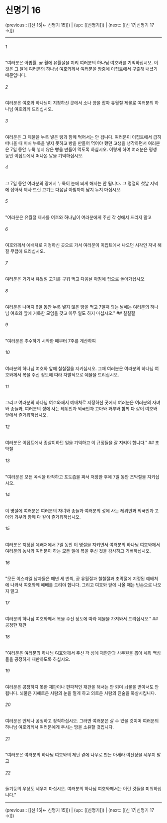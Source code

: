 # 신명기 16

(previous:: [[신 15|← 신명기 15]]) | (up:: [[신명기]]) | (next:: [[신 17|신명기 17 →]])

***




###### 1 

"여러분은 아빕월, 곧 월에 유월절을 지켜 여러분의 하나님 여호와를 기억하십시오. 이것은 그 달에 여러분의 하나님 여호와께서 여러분을 밤중에 이집트에서 구출해 내셨기 때문입니다. 



###### 2 

여러분은 여호와 하나님이 지정하신 곳에서 소나 양을 잡아 유월절 제물로 여러분의 하나님 여호와께 드리십시오. 



###### 3 

여러분은 그 제물을 누룩 넣은 빵과 함께 먹어서는 안 됩니다. 여러분이 이집트에서 급히 떠나올 때 미처 누룩을 넣지 못하고 빵을 만들어 먹어야 했던 고생을 생각하면서 여러분은 7일 동안 누룩 넣지 않은 빵을 만들어 먹도록 하십시오. 이렇게 하여 여러분은 평생 동안 이집트에서 떠나온 날을 기억하십시오. 



###### 4 

그 7일 동안 여러분의 땅에서 누룩이 눈에 띄게 해서는 안 됩니다. 그 명절의 첫날 저녁에 잡아서 제사 드린 고기는 다음날 아침까지 남겨 두지 마십시오. 



###### 5 

"여러분은 유월절 제사를 여호와 하나님이 여러분에게 주신 각 성에서 드리지 말고 



###### 6 

여호와께서 예배처로 지정하신 곳으로 가서 여러분이 이집트에서 나오던 시각인 저녁 해질 무렵에 드리십시오. 



###### 7 

여러분은 거기서 유월절 고기를 구워 먹고 다음날 아침에 집으로 돌아가십시오. 



###### 8 

여러분은 나머지 6일 동안 누룩 넣지 않은 빵을 먹고 7일째 되는 날에는 여러분의 하나님 여호와 앞에 거룩한 모임을 갖고 아무 일도 하지 마십시오." ## 칠칠절 



###### 9 

"여러분은 추수하기 시작한 때부터 7주를 계산하여 



###### 10 

여러분의 하나님 여호와 앞에 칠칠절을 지키십시오. 그때 여러분은 여러분의 하나님 여호와께서 복을 주신 정도에 따라 자발적으로 예물을 드리십시오. 



###### 11 

그리고 여러분의 하나님 여호와께서 예배처로 지정하신 곳에서 여러분은 여러분의 자녀와 종들과, 여러분의 성에 사는 레위인과 외국인과 고아와 과부와 함께 다 같이 여호와 앞에서 즐거워하십시오. 



###### 12 

여러분은 이집트에서 종살이하던 일을 기억하고 이 규정들을 잘 지켜야 합니다." ## 초막절 



###### 13 

"여러분은 모든 곡식을 타작하고 포도즙을 짜서 저장한 후에 7일 동안 초막절을 지키십시오. 



###### 14 

이 명절에 여러분은 여러분의 자녀와 종들과 여러분의 성에 사는 레위인과 외국인과 고아와 과부와 함께 다 같이 즐거워하십시오. 



###### 15 

여러분은 지정된 예배처에서 7일 동안 이 명절을 지키면서 여러분의 하나님 여호와께서 여러분의 농사와 여러분이 하는 모든 일에 복을 주신 것을 감사하고 기뻐하십시오. 



###### 16 

"모든 이스라엘 남자들은 매년 세 번씩, 곧 유월절과 칠칠절과 초막절에 지정된 예배처에 나와서 여호와께 예배를 드려야 합니다. 그리고 여호와 앞에 나올 때는 빈손으로 나오지 말고 



###### 17 

여러분의 하나님 여호와께서 복을 주신 정도에 따라 예물을 가져와서 드리십시오." ## 공정한 재판 



###### 18 

"여러분은 여러분의 하나님 여호와께서 주신 각 성에 재판관과 사무원을 뽑아 세워 백성들을 공정하게 재판하도록 하십시오. 



###### 19 

여러분은 공정하지 못한 재판이나 편파적인 재판을 해서는 안 되며 뇌물을 받아서도 안 됩니다. 뇌물은 지혜로운 사람의 눈을 멀게 하고 의로운 사람의 진술을 묵살시킵니다. 



###### 20 

여러분은 언제나 공정하고 정직하십시오. 그러면 여러분은 살 수 있을 것이며 여러분의 하나님 여호와께서 여러분에게 주시는 땅을 소유할 것입니다. 



###### 21 

"여러분은 여러분의 하나님 여호와의 제단 곁에 나무로 만든 아세라 여신상을 세우지 말고 



###### 22 

돌기둥의 우상도 세우지 마십시오. 여러분의 하나님 여호와께서는 이런 것들을 미워하십니다."

***

(previous:: [[신 15|← 신명기 15]]) | (up:: [[신명기]]) | (next:: [[신 17|신명기 17 →]])
